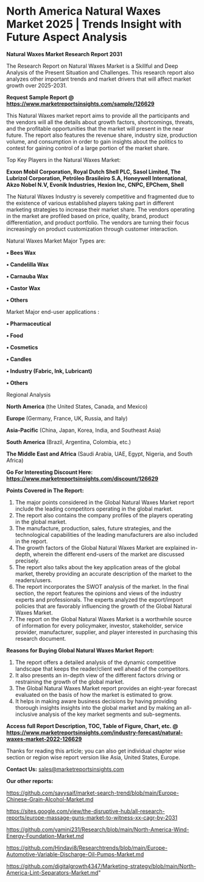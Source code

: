 # North America Natural Waxes Market 2025 | Trends Insight with Future Aspect Analysis

<strong>Natural Waxes Market Research Report 2031</strong>

The Research Report on Natural Waxes Market is a Skillful and Deep Analysis of the Present Situation and Challenges. This research report also analyzes other important trends and market drivers that will affect market growth over 2025-2031.

<strong>Request Sample Report @ <a href=https://www.marketreportsinsights.com/sample/126629>https://www.marketreportsinsights.com/sample/126629</a></strong>

This Natural Waxes market report aims to provide all the participants and the vendors will all the details about growth factors, shortcomings, threats, and the profitable opportunities that the market will present in the near future. The report also features the revenue share, industry size, production volume, and consumption in order to gain insights about the politics to contest for gaining control of a large portion of the market share.

Top Key Players in the Natural Waxes Market:

<strong>Exxon Mobil Corporation, Royal Dutch Shell PLC, Sasol Limited, The Lubrizol Corporation, Petróleo Brasileiro S.A, Honeywell International, Akzo Nobel N.V, Evonik Industries, Hexion Inc, CNPC, EPChem, Shell</strong>

The Natural Waxes Industry is severely competitive and fragmented due to the existence of various established players taking part in different marketing strategies to increase their market share. The vendors operating in the market are profiled based on price, quality, brand, product differentiation, and product portfolio. The vendors are turning their focus increasingly on product customization through customer interaction.

Natural Waxes Market Major Types are:

<strong>• Bees Wax

• Candelilla Wax

• Carnauba Wax

• Castor Wax

• Others</strong>

Market Major end-user applications :

<strong>• Pharmaceutical

• Food

• Cosmetics

• Candles

• Industry (Fabric, Ink, Lubricant)

• Others</strong>

Regional Analysis

</u><strong><b>North America</b></strong> (the United States, Canada, and Mexico)

<strong><b>Europe </b></strong>(Germany, France, UK, Russia, and Italy)

<strong><b>Asia-Pacific</b></strong> (China, Japan, Korea, India, and Southeast Asia)

<strong><b>South America</b></strong> (Brazil, Argentina, Colombia, etc.)

<strong><b>The Middle East and Africa</b></strong> (Saudi Arabia, UAE, Egypt, Nigeria, and South Africa)

<strong>Go For Interesting Discount Here: <a href=https://www.marketreportsinsights.com/discount/126629>https://www.marketreportsinsights.com/discount/126629</a></strong>

<strong>Points Covered in The Report:</strong>
<ol>
  <li>The major points considered in the Global Natural Waxes Market report include the leading competitors operating in the global market.</li>
  <li>The report also contains the company profiles of the players operating in the global market.</li>
  <li>The manufacture, production, sales, future strategies, and the technological capabilities of the leading manufacturers are also included in the report.</li>
  <li>The growth factors of the Global Natural Waxes Market are explained in-depth, wherein the different end-users of the market are discussed precisely.</li>
  <li>The report also talks about the key application areas of the global market, thereby providing an accurate description of the market to the readers/users.</li>
  <li>The report incorporates the SWOT analysis of the market. In the final section, the report features the opinions and views of the industry experts and professionals. The experts analyzed the export/import policies that are favorably influencing the growth of the Global Natural Waxes Market.</li>
  <li>The report on the Global Natural Waxes Market is a worthwhile source of information for every policymaker, investor, stakeholder, service provider, manufacturer, supplier, and player interested in purchasing this research document.</li>
</ol>
<strong>Reasons for Buying Global Natural Waxes Market Report:</strong>

<ol>
  <li>The report offers a detailed analysis of the dynamic competitive landscape that keeps the reader/client well ahead of the competitors.</li>
  <li>It also presents an in-depth view of the different factors driving or restraining the growth of the global market.</li>
  <li>The Global Natural Waxes Market report provides an eight-year forecast evaluated on the basis of how the market is estimated to grow.</li>
  <li>It helps in making aware business decisions by having providing thorough insights insights into the global market and by making an all-inclusive analysis of the key market segments and sub-segments.</li>
</ol>
<strong>Access full Report Description, TOC, Table of Figure, Chart, etc. @ <a href=https://www.marketreportsinsights.com/industry-forecast/natural-waxes-market-2022-126629>https://www.marketreportsinsights.com/industry-forecast/natural-waxes-market-2022-126629</a></strong>


Thanks for reading this article; you can also get individual chapter wise section or region wise report version like Asia, United States, Europe.

<strong>Contact Us:</strong>
sales@marketreportsinsights.com

<strong>Our other reports:</strong>

<a href=https://github.com/sayysaif/market-search-trend/blob/main/Europe-Chinese-Grain-Alcohol-Market.md>https://github.com/sayysaif/market-search-trend/blob/main/Europe-Chinese-Grain-Alcohol-Market.md</a>

<a href=https://sites.google.com/view/the-disruptive-hub/all-research-reports/europe-massage-guns-market-to-witness-xx-cagr-by-2031>https://sites.google.com/view/the-disruptive-hub/all-research-reports/europe-massage-guns-market-to-witness-xx-cagr-by-2031</a>

<a href=https://github.com/yamini231/Research/blob/main/North-America-Wind-Energy-Foundation-Market.md>https://github.com/yamini231/Research/blob/main/North-America-Wind-Energy-Foundation-Market.md</a>

<a href=https://github.com/Hindavi8/Researchtrends/blob/main/Europe-Automotive-Variable-Discharge-Oil-Pumps-Market.md>https://github.com/Hindavi8/Researchtrends/blob/main/Europe-Automotive-Variable-Discharge-Oil-Pumps-Market.md</a>

<a href=https://github.com/digitalgrowth4347/Marketing-strategy/blob/main/North-America-Lint-Separators-Market.md>https://github.com/digitalgrowth4347/Marketing-strategy/blob/main/North-America-Lint-Separators-Market.md</a>"

